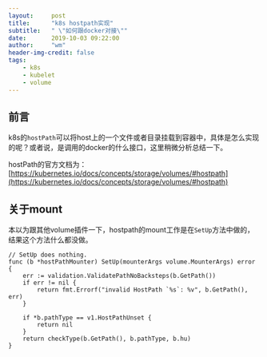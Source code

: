 ```yaml
---
layout:     post
title:      "k8s hostpath实现"
subtitle:   " \"如何跟docker对接\""
date:       2019-10-03 09:22:00
author:     "wm"
header-img-credit: false
tags:
    - k8s
    - kubelet
    - volume
---
```


## 前言
k8s的`hostPath`可以将host上的一个文件或者目录挂载到容器中，具体是怎么实现的呢？或者说，是调用的docker的什么接口，这里稍微分析总结一下。

hostPath的官方文档为：[https://kubernetes.io/docs/concepts/storage/volumes/#hostpath](https://kubernetes.io/docs/concepts/storage/volumes/#hostpath)


## 关于mount
本以为跟其他volume插件一下，hostpath的mount工作是在`SetUp`方法中做的，结果这个方法什么都没做。
```golang
// SetUp does nothing.
func (b *hostPathMounter) SetUp(mounterArgs volume.MounterArgs) error {
	err := validation.ValidatePathNoBacksteps(b.GetPath())
	if err != nil {
		return fmt.Errorf("invalid HostPath `%s`: %v", b.GetPath(), err)
	}

	if *b.pathType == v1.HostPathUnset {
		return nil
	}
	return checkType(b.GetPath(), b.pathType, b.hu)
}
```

